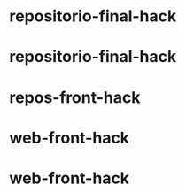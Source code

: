 # repositorio-final-hack
# repositorio-final-hack
# repos-front-hack
# web-front-hack
# web-front-hack
